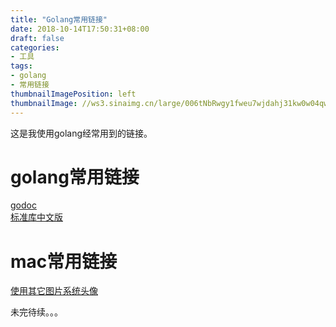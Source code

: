 ```yaml
---
title: "Golang常用链接"
date: 2018-10-14T17:50:31+08:00
draft: false
categories:
- 工具
tags:
- golang
- 常用链接
thumbnailImagePosition: left 
thumbnailImage: //ws3.sinaimg.cn/large/006tNbRwgy1fweu7wjdahj31kw0w04qw.jpg
---
```


这是我使用golang经常用到的链接。
<!--more-->

# golang常用链接
[godoc](https://godoc.org/net/http/httputil)  
[标准库中文版](https://studygolang.com/pkgdoc)

# mac常用链接
[使用其它图片系统头像](https://www.jianshu.com/p/bbd010aa1e03)  


未完待续。。。
